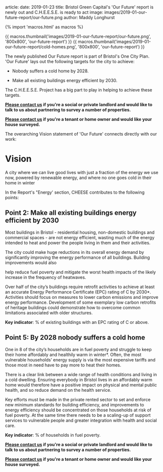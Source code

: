 article:
date: 2019-01-23
title: Bristol Green Capital's 'Our Future' report is newly out and C.H.E.E.S.E. is ready to act
image: images/2019-01-our-future-report/our-future.png
author: Maddy Longhurst

{% import 'macros.html' as macros %}

<div class="text-center">
{{ macros.thumbnail('images/2019-01-our-future-report/our-future.png', '800x800', 'our-future-report') }}
{{ macros.thumbnail('images/2019-01-our-future-report/cold-homes.png', '800x800', 'our-future-report') }}
</div>

The newly published Our Future report is part of Bristol's One City Plan.  'Our
Future' lays out the following targets for the city to achieve:

 - Nobody suffers a cold home by 2028.

 - Make all existing buildings energy efficient by 2030.

The C.H.E.E.S.E. Project has a big part to play in helping to achieve these
targets.

**[Please contact us](mailto:info@cheeseproject.co.uk) if you're a social or
private landlord and would like to talk to us about partnering to survey a
number of properties.**

**[Please contact us](mailto:info@cheeseproject.co.uk) if you're a tenant or home
owner and would like your house surveyed.**

The overarching Vision statement of 'Our Future' connects directly with our
work:

# Vision

A city where we can live good lives with just a fraction of the energy we use
now, powered by renewable energy, and where no one goes cold in their home in
winter

In the Report's "Energy' section, CHEESE contributes to the following points:

## Point 2: Make all existing buildings energy efficient by 2030

Most buildings in Bristol - residential housing, non-domestic buildings and
commercial spaces - are not energy efficient, wasting much of the energy
intended to heat and power the people living in them and their activities.

The city could make huge reductions in its overall energy demand by
significantly improving the energy performance of all buildings. Building
improvements would also

help reduce fuel poverty and mitigate the worst health impacts of the likely
increase in the frequency of heatwaves.

Over half of the city’s buildings require retrofit activities to achieve at
least an accurate Energy Performance Certificate (EPC) rating of C by 2030\*.
Activities should focus on measures to lower carbon emissions and improve
energy performance. Development of some exemplary low carbon retrofits of
heritage buildings could demonstrate how to overcome common limitations
associated with older structures.

**Key indicator**: % of existing buildings with an EPC rating of C or above.

## Point 5: By 2028 nobody suffers a cold home

One in 8 of the city’s households are in fuel poverty and struggle to keep
their home affordably and healthily warm in winter\*. Often, the most vulnerable
households’ energy supply is via the most expensive tariffs and those most in
need have to pay more to heat their homes.

There is a clear link between a wide range of health conditions and living in a
cold dwelling. Ensuring everybody in Bristol lives in an affordably warm home
would therefore have a positive impact on physical and mental public health,
and so reduce demand on the health service.

Key efforts must be made in the private rented sector to set and enforce new
minimum standards for building efficiency, and improvements to energy
efficiency should be concentrated on those households at risk of fuel poverty.
At the same time there needs to be a scaling-up of support services to
vulnerable people and greater integration with health and social care.

**Key indicator**: % of households in fuel poverty.

**[Please contact us](mailto:info@cheeseproject.co.uk) if you're a social or
private landlord and would like to talk to us about partnering to survey a
number of properties.**

**[Please contact us](mailto:info@cheeseproject.co.uk) if you're a tenant or home
owner and would like your house surveyed.**
